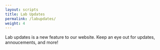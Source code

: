 ```yaml
---
layout: scripts
title: Lab Updates
permalink: /labupdates/
weight: 4
---
```


Lab updates is a new feature to our website. Keep an eye out for updates, annoucements, and more!